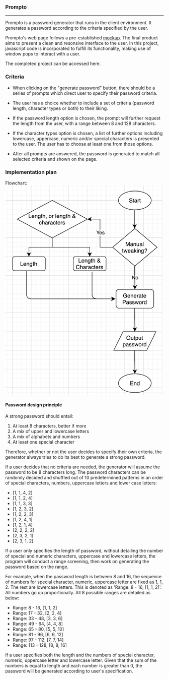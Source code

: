 ### Prompto

---

Prompto is a password generator that runs in the client environment. It generates a password according to the criteria specified by the user.

Prompto's web page follows a pre-established [mockup](./assets/pw-gen.png). The final product aims to present a clean and resonsive interface to the user. In this project, javascript code is incorporated to fulfill its functionality, making use of window pops to interact with a user.

The completed project can be accessed here.

### Criteria

- When clicking on the "generate password" button, there should be a series of prompts which direct user to specify their password criteria.

- The user has a choice whether to include a set of criteria (password length, character types or both) to their liking.

- If the password length option is chosen, the prompt will further request the length from the user, with a range between 8 and 128 characters.

- If the character types option is chosen, a list of further options including lowercase, uppercase, numeric and/or special characters is presented to the user. The user has to choose at least one from those options.

- After all prompts are answered, the password is generated to match all selected criteria and shown on the page.

### Implementation plan

Flowchart:<br>
![program flow of Prompto password generator](./assets/flowchart.png)

#### Password design principle

A strong password should entail:

1. At least 8 characters, better if more
2. A mix of upper and lowercase letters
3. A mix of alphabets and numbers
4. At least one special character<br>

Therefore, whether or not the user decides to specify their own criteria, the generator always tries to do its best to generate a strong password.

If a user decides that no criteria are needed, the generator will assume the password to be 8 characters long. The password characters can be randomly decided and shuffled out of 10 predetermined patterns in an order of special characters, numbers, uppercase letters and lower case letters:

- [1, 1, 4, 2]
- [1, 1, 2, 4]
- [1, 1, 3, 3]
- [1, 2, 3, 2]
- [1, 2, 2, 3]
- [1, 2, 4, 1]
- [1, 2, 1, 4]
- [2, 2, 2, 2]
- [2, 3, 2, 1]
- [2, 3, 1, 2]

If a user only specifies the length of password, without detailing the number of special and numeric characters, uppercase and lowercase letters, the program will conduct a range screening, then work on generating the password based on the range.

For example, when the password length is between 8 and 16, the sequence of numbers for special character, numeric, uppercase letter are fixed as 1, 1, 2. The rest are lowercase letters. This is denoted as 'Range: 8 - 16, [1, 1, 2]'. All numbers go up proportionally. All 8 possible ranges are detailed as below:

- Range: 8 - 16, [1, 1, 2]
- Range: 17 - 32, [2, 2, 4]
- Range: 33 - 48, [3, 3, 6]
- Range: 49 - 64, [4, 4, 8]
- Range: 65 - 80, [5, 5, 10]
- Range: 81 - 96, [6, 6, 12]
- Range: 97 - 112, [7, 7, 14]
- Range: 113 - 128, [8, 8, 16]

If a user specifies both the length and the numbers of special character, numeric, uppercase letter and lowercase letter. Given that the sum of the numbers is equal to length and each number is greater than 0, the password will be generated according to user's specification.
